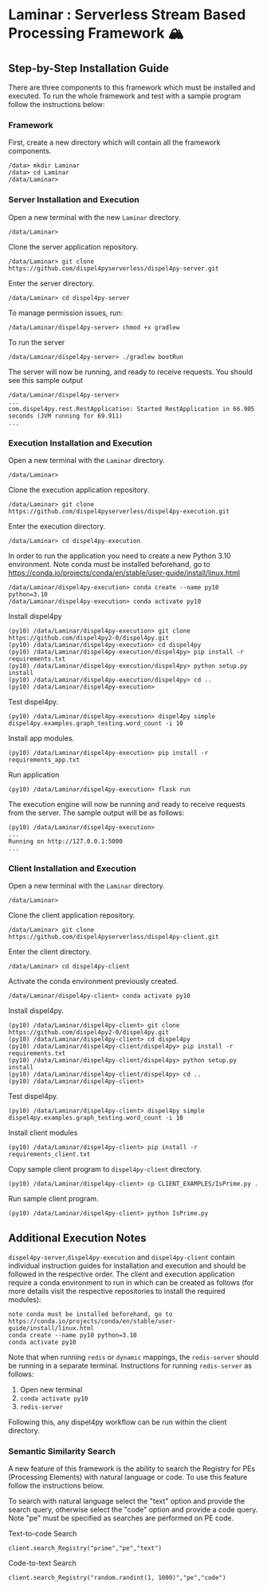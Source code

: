 # Laminar : Serverless Stream Based Processing Framework 🏔️

## Step-by-Step Installation Guide 

There are three components to this framework which must be installed and executed. To run the whole framework and test with a sample program follow the instructions below:

### Framework 
First, create a new directory which will contain all the framework components.
```
/data> mkdir Laminar
/data> cd Laminar
/data/Laminar> 
```
### Server Installation and Execution 
Open a new terminal with the new `Laminar` directory. 
```
/data/Laminar> 
```
Clone the server application repository.
```
/data/Laminar> git clone https://github.com/dispel4pyserverless/dispel4py-server.git
```
Enter the server directory.
```
/data/Laminar> cd dispel4py-server
```
To manage permission issues, run:
```
/data/Laminar/dispel4py-server> chmod +x gradlew
```
To run the server
```
/data/Laminar/dispel4py-server> ./gradlew bootRun
```
The server will now be running, and ready to receive requests. You should see this sample output 
```
/data/Laminar/dispel4py-server>
...
com.dispel4py.rest.RestApplication: Started RestApplication in 66.905 seconds (JVM running for 69.911)
...
```
### Execution Installation and Execution
Open a new terminal with the `Laminar` directory. 
```
/data/Laminar> 
```
Clone the execution application repository.
```
/data/Laminar> git clone https://github.com/dispel4pyserverless/dispel4py-execution.git
```
Enter the execution directory.
```
/data/Laminar> cd dispel4py-execution 
```
In order to run the application you need to create a new Python 3.10 environment. Note conda must be installed beforehand, go to https://conda.io/projects/conda/en/stable/user-guide/install/linux.html
```
/data/Laminar/dispel4py-execution> conda create --name py10 python=3.10
/data/Laminar/dispel4py-execution> conda activate py10
```
Install dispel4py
```
(py10) /data/Laminar/dispel4py-execution> git clone https://github.com/dispel4py2-0/dispel4py.git
(py10) /data/Laminar/dispel4py-execution> cd dispel4py
(py10) /data/Laminar/dispel4py-execution/dispel4py> pip install -r requirements.txt
(py10) /data/Laminar/dispel4py-execution/dispel4py> python setup.py install
(py10) /data/Laminar/dispel4py-execution/dispel4py> cd ..
(py10) /data/Laminar/dispel4py-execution>
```
Test dispel4py.
```
(py10) /data/Laminar/dispel4py-execution> dispel4py simple dispel4py.examples.graph_testing.word_count -i 10
```
Install app modules.
```
(py10) /data/Laminar/dispel4py-execution> pip install -r requirements_app.txt
```
Run application
```
(py10) /data/Laminar/dispel4py-execution> flask run 
```
The execution engine will now be running and ready to receive requests from the server. The sample output will be as follows:
```
(py10) /data/Laminar/dispel4py-execution>
...
Running on http://127.0.0.1:5000
...
```
### Client Installation and Execution
Open a new terminal with the `Laminar` directory. 
```
/data/Laminar> 
```
Clone the client application repository.
```
/data/Laminar> git clone https://github.com/dispel4pyserverless/dispel4py-client.git
```
Enter the client directory.
```
/data/Laminar> cd dispel4py-client
```
Activate the conda environment previously created.
```
/data/Laminar/dispel4py-client> conda activate py10
```
Install dispel4py.
```
(py10) /data/Laminar/dispel4py-client> git clone https://github.com/dispel4py2-0/dispel4py.git
(py10) /data/Laminar/dispel4py-client> cd dispel4py
(py10) /data/Laminar/dispel4py-client/dispel4py> pip install -r requirements.txt
(py10) /data/Laminar/dispel4py-client/dispel4py> python setup.py install
(py10) /data/Laminar/dispel4py-client/dispel4py> cd ..
(py10) /data/Laminar/dispel4py-client>
```
Test dispel4py.
```
(py10) /data/Laminar/dispel4py-client> dispel4py simple dispel4py.examples.graph_testing.word_count -i 10
```
Install client modules
```
(py10) /data/Laminar/dispel4py-client> pip install -r requirements_client.txt
```
Copy sample client program to `dispel4py-client` directory.
```
(py10) /data/Laminar/dispel4py-client> cp CLIENT_EXAMPLES/IsPrime.py .
```
Run sample client program.
```
(py10) /data/Laminar/dispel4py-client> python IsPrime.py
```
## Additional Execution Notes

`dispel4py-server`,`dispel4py-execution` and `dispel4py-client` contain individual instruction guides for installation and execution and should be followed in the respective order. The client and execution application require a conda environment to run in which can be created as follows (for more details visit the respective repositories to install the required modules):

```
note conda must be installed beforehand, go to https://conda.io/projects/conda/en/stable/user-guide/install/linux.html
conda create --name py10 python=3.10
conda activate py10
```

Note that when running `redis` or `dynamic` mappings, the `redis-server` should be running in a separate terminal. Instructions for running `redis-server` as follows:

1. Open new terminal 
2. `conda activate py10`
3. `redis-server`

Following this, any dispel4py workflow can be run within the client directory. 


### Semantic Similarity Search 

A new feature of this framework is the ability to search the Registry for PEs (Processing Elements) with natural language or code. To use this feature follow the instructions below. 

To search with natural language select the "text" option and provide the search query, otherwise select the "code" option and provide a code query. Note "pe" must be specified as searches are performed on PE code. 

Text-to-code Search
```
client.search_Registry("prime","pe","text")
```

Code-to-text Search
```
client.search_Registry("random.randint(1, 1000)","pe","code")
```
